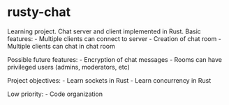 # rusty-chat
Learning project. Chat server and client implemented in Rust.
Basic features:
    - Multiple clients can connect to server
    - Creation of chat room
    - Multiple clients can chat in chat room

Possible future features:
    - Encryption of chat messages
    - Rooms can have privileged users (admins, moderators, etc)

Project objectives:
    - Learn sockets in Rust
    - Learn concurrency in Rust

Low priority:
    - Code organization